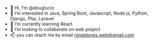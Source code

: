 - 👋 Hi, I’m @douglucio
- 👀 I’m interested in Java, Spring Boot, Javascript, Node.js, Python, Django, Php, Laravel 
- 🌱 I’m currently learning React
- 💞️ I’m looking to collaborate on web project
- 📫 you can reach me by email ronaldoreis.web@gmail.com


<!---
douglucio/douglucio is a ✨ special ✨ repository because its `README.md` (this file) appears on your GitHub profile.
You can click the Preview link to take a look at your changes.
--->
